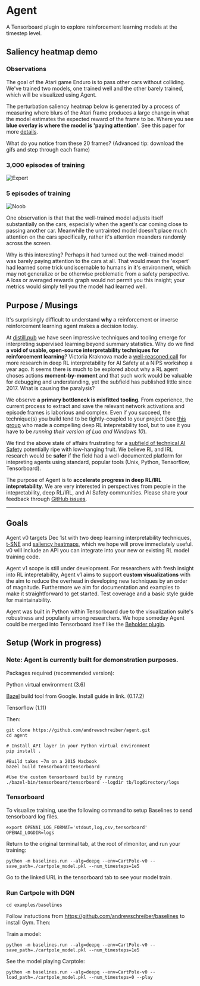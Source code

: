 # Agent

A Tensorboard plugin to explore reinforcement learning models at the timestep level.

## Saliency heatmap demo
### Observations
The goal of the Atari game Enduro is to pass other cars without colliding. We've trained two models, one trained well and the other barely trained, which will be visualized using Agent.

The perturbation saliency heatmap below is generated by a process of measuring where blurs of the Atari frame produces a large change in what the model estimates the expected reward of the frame to be. Where you see **blue overlay is where the model is 'paying attention'**. See this paper for more [details](https://arxiv.org/pdf/1711.00138.pdf).

What do you notice from these 20 frames? (Advanced tip: download the gifs and step through each frame)

### 3,000 episodes of training
![Expert](https://user-images.githubusercontent.com/1892071/47758313-bae34980-dc67-11e8-8585-277a1b0bb4a2.gif)

### 5 episodes of training
![Noob](https://user-images.githubusercontent.com/1892071/47758314-bae34980-dc67-11e8-80c8-921d215ae474.gif)

One observation is that that the well-trained model adjusts itself substantially on the cars, especially when the agent's car coming close to passing another car. Meanwhile the untrainted model doesn't place much attention on the cars specifically, rather it's attention meanders randomly across the screen.

Why is this interesting? Perhaps it had turned out the well-trained model was barely paying attention to the cars at all. That would mean the 'expert' had learned some trick undiscernable to humans in it's environment, which may not generalize or be otherwise problematic from a safety perspective. A loss or averaged rewards graph would not permit you this insight; your metrics would simply tell you the model had learned well.

## Purpose / Musings
It's surprisingly difficult to understand **why** a reinforcement or inverse reinforcement learning agent makes a decision today.

At [distill.pub](distill.pub) we have seen impressive techniques and tooling emerge for interpreting supervised learning beyond summary statistics. Why do we find **a void of usable, open-source interpretability techniques for reinforcement learning**? Victoria Kraknova made a [well-reasoned call](https://www.youtube.com/watch?v=3HzIutdlpho) for more research in deep RL interpretability for AI Safety at a NIPS workshop a year ago. It seems there is much to be explored about why a RL agent choses actions **moment-by-moment** and that such work would be valuable for debugging and understanding, yet the subfield has published little since 2017. What is causing the paralysis?

We observe **a primary bottleneck is misfitted tooling**. From experience, the current process to extract and save the relevant network activations and episode frames is laborious and complex. Even if you succeed, the technique(s) you build tend to be tightly-coupled to your project (see [this group](https://arxiv.org/pdf/1602.02658.pdf) who made a compelling deep RL intepretability tool, but to use it you have to be _running their version of Lua and Windows 10_). 

We find the above state of affairs frustrating for a [subfield of technical AI Safety](https://medium.com/@deepmindsafetyresearch/building-safe-artificial-intelligence-52f5f75058f1) potentially ripe with low-hanging fruit. We believe RL and IRL research would be **safer** if the field had a well-documented platform for intepreting agents using standard, popular tools (Unix, Python, Tensorflow, Tensorboard). 

The purpose of Agent is to **accelerate progress in deep RL/IRL intepretability**. We are very interested in perspectives from people in the intepretability, deep RL/IRL, and AI Safety communities. Please share your feedback through [GitHub issues](https://github.com/andrewschreiber/agent/issues/new).

---

## Goals

Agent v0 targets Dec 1st with two deep learning interpretability techniques, [t-SNE](https://distill.pub/2016/misread-tsne/) and [saliency heatmaps](https://arxiv.org/abs/1711.00138), which we hope will prove immediately useful. v0 will include an API you can integrate into your new or existing RL model training code.

Agent v1 scope is still under development. For researchers with fresh insight into RL intepretability, Agent v1 aims to support **custom visualizations** with the aim to reduce the overhead in developing new techniques by an order of magnitude. Furthermore we aim for documentation and examples to make it straightforward to get started. Test coverage and a basic style guide for maintainability. 

Agent was built in Python within Tensorboard due to the visualization suite's robustness and popularity among researchers. We hope someday Agent could be merged into Tensorboard itself like the [Beholder plugin](https://github.com/tensorflow/tensorboard/pull/613).

## Setup (Work in progress)
### Note: Agent is currently built for demonstration purposes.
Packages required (recommended version):

  Python virtual environment (3.6)

  [Bazel](https://docs.bazel.build/versions/master/install.html) build tool from Google. Install guide in link. (0.17.2)

  Tensorflow (1.11)
  
Then:

    git clone https://github.com/andrewschreiber/agent.git
    cd agent
    
    # Install API layer in your Python virtual environment
    pip install .

    #Build takes ~7m on a 2015 Macbook
    bazel build tensorboard:tensorboard
    
    #Use the custom tensorboard build by running
    ./bazel-bin/tensorboard/tensorboard --logdir tb/logdirectory/logs
    

### Tensorboard
To visualize training, use the following command to setup Baselines to
send tensorboard log files.

    export OPENAI_LOG_FORMAT='stdout,log,csv,tensorboard' OPENAI_LOGDIR=logs

Return to the original terminal tab, at the root of rlmonitor, and run your training:

    python -m baselines.run --alg=deepq --env=CartPole-v0 --save_path=./cartpole_model.pkl --num_timesteps=1e5

Go to the linked URL in the tensorboard tab to see your model train.

### Run Cartpole with DQN
    cd examples/baselines

Follow instuctions from https://github.com/andrewschreiber/baselines to
install Gym. Then:

Train a model:

    python -m baselines.run --alg=deepq --env=CartPole-v0 --save_path=./cartpole_model.pkl --num_timesteps=1e5

See the model playing Carptole:

    python -m baselines.run --alg=deepq --env=CartPole-v0 --load_path=./cartpole_model.pkl --num_timesteps=0 --play
